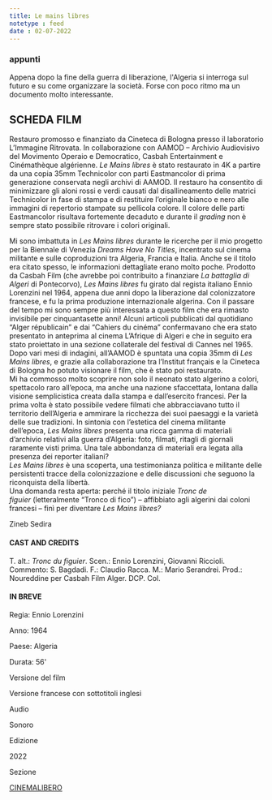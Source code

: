 ```yaml
---
title: Le mains libres
notetype : feed
date : 02-07-2022
---
```



### appunti
Appena dopo la fine della guerra di liberazione, l'Algeria si interroga sul futuro e su come organizzare la società.
Forse con poco ritmo ma un documento molto interessante.


## SCHEDA FILM
Restauro promosso e finanziato da Cineteca di Bologna presso il laboratorio L’Immagine Ritrovata. In collaborazione con AAMOD – Archivio Audiovisivo del Movimento Operaio e Democratico, Casbah Entertainment e Cinémathèque algérienne. _Le Mains libres_ è stato restaurato in 4K a partire da una copia 35mm Technicolor con parti Eastmancolor di prima generazione conservata negli archivi di AAMOD. Il restauro ha consentito di minimizzare gli aloni rossi e verdi causati dal disallineamento delle matrici Technicolor in fase di stampa e di restituire l’originale bianco e nero alle immagini di repertorio stampate su pellicola colore. Il colore delle parti Eastmancolor risultava fortemente decaduto e durante il _grading_ non è sempre stato possibile ritrovare i colori originali.

Mi sono imbattuta in _Les Mains libres_ durante le ricerche per il mio progetto per la Biennale di Venezia _Dreams Have No Titles_, incentrato sul cinema militante e sulle coproduzioni tra Algeria, Francia e Italia. Anche se il titolo era citato spesso, le informazioni dettagliate erano molto poche. Prodotto da Casbah Film (che avrebbe poi contribuito a finanziare _La battaglia di Algeri_ di Pontecorvo), _Les Mains libres_ fu girato dal regista italiano Ennio Lorenzini nel 1964, appena due anni dopo la liberazione dal colonizzatore francese, e fu la prima produzione internazionale algerina. Con il passare del tempo mi sono sempre più interessata a questo film che era rimasto invisibile per cinquantasette anni! Alcuni articoli pubblicati dal quotidiano “Alger républicain” e dai “Cahiers du cinéma” confermavano che era stato presentato in anteprima al cinema L’Afrique di Algeri e che in seguito era stato proiettato in una sezione collaterale del festival di Cannes nel 1965. Dopo vari mesi di indagini, all’AAMOD è spuntata una copia 35mm di _Les Mains libres_, e grazie alla collaborazione tra l’Institut français e la Cineteca di Bologna ho potuto visionare il film, che è stato poi restaurato.  
Mi ha commosso molto scoprire non solo il neonato stato algerino a colori, spettacolo raro all’epoca, ma anche una nazione sfaccettata, lontana dalla visione semplicistica creata dalla stampa e dall’esercito francesi. Per la prima volta è stato possibile vedere filmati che abbracciavano tutto il territorio dell’Algeria e ammirare la ricchezza dei suoi paesaggi e la varietà delle sue tradizioni. In sintonia con l’estetica del cinema militante dell’epoca, _Les Mains libres_ presenta una ricca gamma di materiali d’archivio relativi alla guerra d’Algeria: foto, filmati, ritagli di giornali raramente visti prima. Una tale abbondanza di materiali era legata alla presenza dei reporter italiani?  
_Les Mains libres_ è una scoperta, una testimonianza politica e militante delle persistenti tracce della colonizzazione e delle discussioni che seguono la riconquista della libertà.  
Una domanda resta aperta: perché il titolo iniziale _Tronc de figuier_ (letteralmente “Tronco di fico”) – affibbiato agli algerini dai coloni francesi – finì per diventare _Les Mains libres?_

Zineb Sedira

#### CAST AND CREDITS

T. alt.: _Tronc du figuier_. Scen.: Ennio Lorenzini, Giovanni Riccioli. Commento: S. Bagdadi. F.: Claudio Racca. M.: Mario Serandrei. Prod.: Noureddine per Casbah Film Alger. DCP. Col.

#### IN BREVE

Regia: Ennio Lorenzini

Anno: 1964

Paese: Algeria

Durata: 56'

Versione del film

Versione francese con sottotitoli inglesi

Audio

Sonoro

Edizione

2022

Sezione

[CINEMALIBERO](https://festival.ilcinemaritrovato.it/sezione/cinemalibero-2/ "CINEMALIBERO")